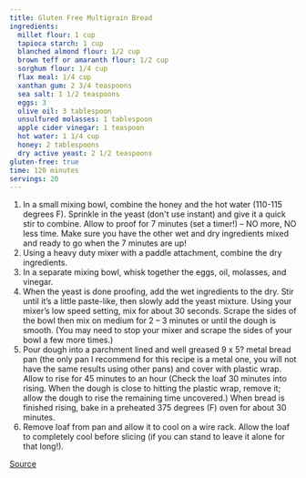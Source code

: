 ```yaml
---
title: Gluten Free Multigrain Bread
ingredients:
  millet flour: 1 cup
  tapioca starch: 1 cup
  blanched almond flour: 1/2 cup
  brown teff or amaranth flour: 1/2 cup
  sorghum flour: 1/4 cup
  flax meal: 1/4 cup
  xanthan gum: 2 3/4 teaspoons
  sea salt: 1 1/2 teaspoons
  eggs: 3
  olive oil: 3 tablespoon
  unsulfured molasses: 1 tablespoon
  apple cider vinegar: 1 teaspoon
  hot water: 1 1/4 cup 
  honey: 2 tablespoons
  dry active yeast: 2 1/2 teaspoons
gluten-free: true
time: 120 minutes
servings: 20
---
```


1. In a small mixing bowl, combine the honey and the hot water (110-115 degrees F). Sprinkle in the yeast (don't use instant) and give it a quick stir to combine. Allow to proof for 7 minutes (set a timer!) – NO more, NO less time. Make sure you have the other wet and dry ingredients mixed and ready to go when the 7 minutes are up!
2. Using a heavy duty mixer with a paddle attachment, combine the dry ingredients.
3. In a separate mixing bowl, whisk together the eggs, oil, molasses, and vinegar.
4. When the yeast is done proofing, add the wet ingredients to the dry. Stir until it’s a little paste-like, then slowly add the yeast mixture. Using your mixer’s low speed setting, mix for about 30 seconds. Scrape the sides of the bowl then mix on medium for 2 – 3 minutes or until the dough is smooth. (You may need to stop your mixer and scrape the sides of your bowl a few more times.)
5. Pour dough into a parchment lined and well greased 9 x 5? metal bread pan (the only pan I recommend for this recipe is a metal one, you will not have the same results using other pans) and cover with plastic wrap. Allow to rise for 45 minutes to an hour (Check the loaf 30 minutes into rising. When the dough is close to hitting the plastic wrap, remove it; allow the dough to rise the remaining time uncovered.) When bread is finished rising, bake in a preheated 375 degrees (F) oven for about 30 minutes.
6. Remove loaf from pan and allow it to cool on a wire rack. Allow the loaf to completely cool before slicing (if you can stand to leave it alone for that long!).

[Source](http://www.allergyfreealaska.com/2012/03/12/gluten-rice-free-multigrain-bread/)
